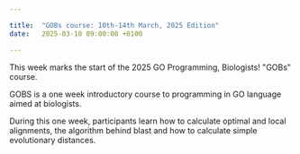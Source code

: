 ```yaml
---

title:  "GOBs course: 10th-14th March, 2025 Edition"
date:   2025-03-10 09:00:00 +0100

---
```


This week marks the start of the 2025 GO Programming, Biologists!
"GOBs" course.

GOBS is a one week introductory course to programming in GO language
aimed at biologists.

During this one week, participants learn how to calculate optimal and
local alignments, the algorithm behind blast and how to calculate
simple evolutionary distances.